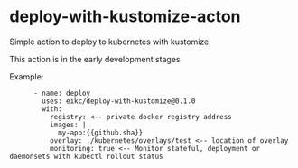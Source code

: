 # deploy-with-kustomize-acton
Simple action to deploy to kubernetes with kustomize

This action is in the early development stages

Example:

```
      - name: deploy
        uses: eikc/deploy-with-kustomize@0.1.0
        with:
          registry: <-- private docker registry address
          images: |
            my-app:{{github.sha}}
          overlay: ./kubernetes/overlays/test <-- location of overlay
          monitoring: true <-- Monitor stateful, deployment or daemonsets with kubectl rollout status
```

